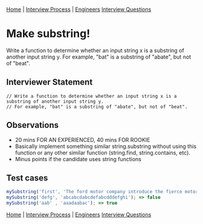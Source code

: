 [Home](../../../README.md) |
[Interview Process](../../README.md) |
[Engineers](../README.md)
[Interview Questions](README.me)

# Make substring!

Write a function to determine whether an input string x is a substring of another input string y.
For example, "bat" is a substring of "abate", but not of "beat".

## Interviewer Statement
```
// Write a function to determine whether an input string x is a substring of another input string y.
// For example, "bat" is a substring of "abate", but not of "beat".
```

## Observations
- 20 mins FOR AN EXPERIENCED, 40 mins FOR ROOKIE
- Basically implement something similar string.substring without using this function or any other similar function (string.find, string.contains, etc).
- Minus points if the candidate uses string functions

## Test cases
```javascript
mySubstring('first', 'The ford motor company introduce the fierce motor engine for the first time') => true
mySubstring('defg', 'abcabcdabcdefabcdddefghi'); => false
mySubstring('aab' , 'aaadaabac'); => true
```

[Home](../../../README.md) |
[Interview Process](../../README.md) |
[Engineers](../README.md)
[Interview Questions](README.me)
